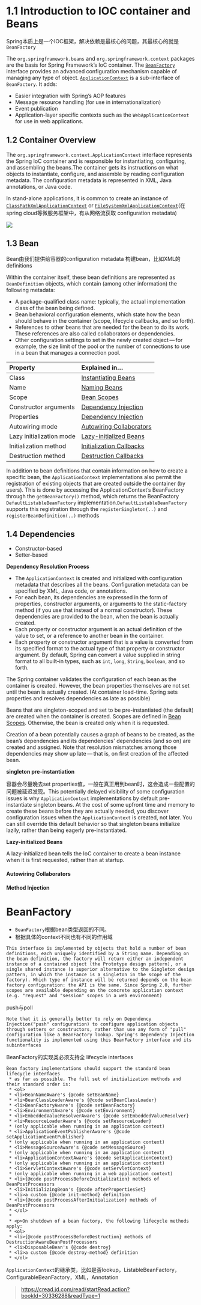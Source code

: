 # 1.1 Introduction to IOC container and Beans

Spring本质上是一个IOC框架，解决依赖是最核心的问题，其最核心的就是`BeanFactory`

The `org.springframework.beans` and `org.springframework.context` packages are the basis for Spring Framework’s IoC container. The [`BeanFactory`](https://docs.spring.io/spring-framework/docs/5.3.10-SNAPSHOT/javadoc-api/org/springframework/beans/factory/BeanFactory.html) interface provides an advanced configuration mechanism capable of managing any type of object. [`ApplicationContext`](https://docs.spring.io/spring-framework/docs/5.3.10-SNAPSHOT/javadoc-api/org/springframework/context/ApplicationContext.html) is a sub-interface of `BeanFactory`. It adds:

- Easier integration with Spring’s AOP features
- Message resource handling (for use in internationalization)
- Event publication
- Application-layer specific contexts such as the `WebApplicationContext` for use in web applications.

## 1.2 Container Overview

The `org.springframework.context.ApplicationContext` interface represents the Spring IoC container and is responsible for instantiating, configuring, and assembling the beans.The container gets its instructions on what objects to instantiate, configure, and assemble by reading configuration metadata. The configuration metadata is represented in XML, Java annotations, or Java code.

In stand-alone applications, it is common to create an instance of [`ClassPathXmlApplicationContext`](https://docs.spring.io/spring-framework/docs/5.3.10-SNAPSHOT/javadoc-api/org/springframework/context/support/ClassPathXmlApplicationContext.html) or [`FileSystemXmlApplicationContext`](https://docs.spring.io/spring-framework/docs/5.3.10-SNAPSHOT/javadoc-api/org/springframework/context/support/FileSystemXmlApplicationContext.html)(在spring cloud等微服务框架中，有从网络流获取 configuration metadata)

![](https://docs.spring.io/spring-framework/docs/5.3.10-SNAPSHOT/reference/html/images/container-magic.png)

## 1.3 Bean

Bean由我们提供给容器的configuration metadata 构建bean，比如XML的<bean> definitions

Within the container itself, these bean definitions are represented as `BeanDefinition` objects, which contain (among other information) the following metadata:

- A package-qualified class name: typically, the actual implementation class of the bean being defined.
- Bean behavioral configuration elements, which state how the bean should behave in the container (scope, lifecycle callbacks, and so forth).
- References to other beans that are needed for the bean to do its work. These references are also called collaborators or dependencies.
- Other configuration settings to set in the newly created object — for example, the size limit of the pool or the number of connections to use in a bean that manages a connection pool.

| Property                 | Explained in…                                                |
| :----------------------- | :----------------------------------------------------------- |
| Class                    | [Instantiating Beans](https://docs.spring.io/spring-framework/docs/5.3.10-SNAPSHOT/reference/html/core.html#beans-factory-class) |
| Name                     | [Naming Beans](https://docs.spring.io/spring-framework/docs/5.3.10-SNAPSHOT/reference/html/core.html#beans-beanname) |
| Scope                    | [Bean Scopes](https://docs.spring.io/spring-framework/docs/5.3.10-SNAPSHOT/reference/html/core.html#beans-factory-scopes) |
| Constructor arguments    | [Dependency Injection](https://docs.spring.io/spring-framework/docs/5.3.10-SNAPSHOT/reference/html/core.html#beans-factory-collaborators) |
| Properties               | [Dependency Injection](https://docs.spring.io/spring-framework/docs/5.3.10-SNAPSHOT/reference/html/core.html#beans-factory-collaborators) |
| Autowiring mode          | [Autowiring Collaborators](https://docs.spring.io/spring-framework/docs/5.3.10-SNAPSHOT/reference/html/core.html#beans-factory-autowire) |
| Lazy initialization mode | [Lazy-initialized Beans](https://docs.spring.io/spring-framework/docs/5.3.10-SNAPSHOT/reference/html/core.html#beans-factory-lazy-init) |
| Initialization method    | [Initialization Callbacks](https://docs.spring.io/spring-framework/docs/5.3.10-SNAPSHOT/reference/html/core.html#beans-factory-lifecycle-initializingbean) |
| Destruction method       | [Destruction Callbacks](https://docs.spring.io/spring-framework/docs/5.3.10-SNAPSHOT/reference/html/core.html#beans-factory-lifecycle-disposablebean) |

In addition to bean definitions that contain information on how to create a specific bean, the `ApplicationContext` implementations also permit the registration of existing objects that are created outside the container (by users). This is done by accessing the ApplicationContext’s BeanFactory through the `getBeanFactory()` method, which returns the BeanFactory `DefaultListableBeanFactory` implementation.`DefaultListableBeanFactory` supports this registration through the `registerSingleton(..)` and `registerBeanDefinition(..)` methods

## 1.4 Dependencies

- Constructor-based
- Setter-based

**Dependency Resolution Process**

- The `ApplicationContext` is created and initialized with configuration metadata that describes all the beans. Configuration metadata can be specified by XML, Java code, or annotations.
- For each bean, its dependencies are expressed in the form of properties, constructor arguments, or arguments to the static-factory method (if you use that instead of a normal constructor). These dependencies are provided to the bean, when the bean is actually created.
- Each property or constructor argument is an actual definition of the value to set, or a reference to another bean in the container.
- Each property or constructor argument that is a value is converted from its specified format to the actual type of that property or constructor argument. By default, Spring can convert a value supplied in string format to all built-in types, such as `int`, `long`, `String`, `boolean`, and so forth.

The Spring container validates the configuration of each bean as the container is created. However, the bean properties themselves are not set until the bean is actually created. (At container load-time. Spring sets properties and resolves dependencies as late as possible)

Beans that are singleton-scoped and set to be pre-instantiated (the default) are created when the container is created. Scopes are defined in [Bean Scopes](https://docs.spring.io/spring-framework/docs/5.3.10-SNAPSHOT/reference/html/core.html#beans-factory-scopes). Otherwise, the bean is created only when it is requested. 

Creation of a bean potentially causes a graph of beans to be created, as the bean’s dependencies and its dependencies' dependencies (and so on) are created and assigned. Note that resolution mismatches among those dependencies may show up late — that is, on first creation of the affected bean.

**singleton pre-instantiation**

容器会尽量晚去set properties值，一般在真正用到bean时，这会造成一些配置的问题被延迟发现。This potentially delayed visibility of some configuration issues is why `ApplicationContext` implementations by default pre-instantiate singleton beans. At the cost of some upfront time and memory to create these beans before they are actually needed, you discover configuration issues when the `ApplicationContext` is created, not later. You can still override this default behavior so that singleton beans initialize lazily, rather than being eagerly pre-instantiated.

**Lazy-initialized Beans**

A lazy-initialized bean tells the IoC container to create a bean instance when it is first requested, rather than at startup.

#### **Autowiring Collaborators**



#### **Method Injection**







# BeanFactory

- `BeanFactory`根据bean类型返回的不同。
- 根据具体的context不同也有不同的作用域

```
This interface is implemented by objects that hold a number of bean definitions, each uniquely identified by a String name. Depending on the bean definition, the factory will return either an independent instance of a contained object (the Prototype design pattern), or a single shared instance (a superior alternative to the Singleton design pattern, in which the instance is a singleton in the scope of the factory). Which type of instance will be returned depends on the bean factory configuration: the API is the same. Since Spring 2.0, further scopes are available depending on the concrete application context (e.g. "request" and "session" scopes in a web environment)
```

push与poll

```
Note that it is generally better to rely on Dependency Injection("push" configuration) to configure application objects through setters or constructors, rather than use any form of "pull" configuration like a BeanFactory lookup. Spring's Dependency Injection functionality is implemented using this BeanFactory interface and its subinterfaces
```

BeanFactory的实现类必须支持全 lifecycle interfaces

```
Bean factory implementations should support the standard bean lifecycle interfaces
 * as far as possible. The full set of initialization methods and their standard order is:
 * <ol>
 * <li>BeanNameAware's {@code setBeanName}
 * <li>BeanClassLoaderAware's {@code setBeanClassLoader}
 * <li>BeanFactoryAware's {@code setBeanFactory}
 * <li>EnvironmentAware's {@code setEnvironment}
 * <li>EmbeddedValueResolverAware's {@code setEmbeddedValueResolver}
 * <li>ResourceLoaderAware's {@code setResourceLoader}
 * (only applicable when running in an application context)
 * <li>ApplicationEventPublisherAware's {@code setApplicationEventPublisher}
 * (only applicable when running in an application context)
 * <li>MessageSourceAware's {@code setMessageSource}
 * (only applicable when running in an application context)
 * <li>ApplicationContextAware's {@code setApplicationContext}
 * (only applicable when running in an application context)
 * <li>ServletContextAware's {@code setServletContext}
 * (only applicable when running in a web application context)
 * <li>{@code postProcessBeforeInitialization} methods of BeanPostProcessors
 * <li>InitializingBean's {@code afterPropertiesSet}
 * <li>a custom {@code init-method} definition
 * <li>{@code postProcessAfterInitialization} methods of BeanPostProcessors
 * </ol>
 *
 * <p>On shutdown of a bean factory, the following lifecycle methods apply:
 * <ol>
 * <li>{@code postProcessBeforeDestruction} methods of DestructionAwareBeanPostProcessors
 * <li>DisposableBean's {@code destroy}
 * <li>a custom {@code destroy-method} definition
 * </ol>
```

`ApplicationContext`的继承类，比如是否lookup，ListableBeanFactory，ConfigurableBeanFactory，XML，Annotation
  
  
  
  
  
  
  
  > https://cread.jd.com/read/startRead.action?bookId=30336288&readType=1
